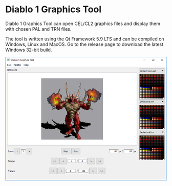 # Diablo 1 Graphics Tool

Diablo 1 Graphics Tool can open CEL/CL2 graphics files and display them with chosen PAL and TRN files.


The tool is written using the Qt Framework 5.9 LTS and can be compiled on Windows, Linux and MacOS.
Go to the release page to download the latest Windows 32-bit build.

![Screenshot](/images/screenshot001.png)
